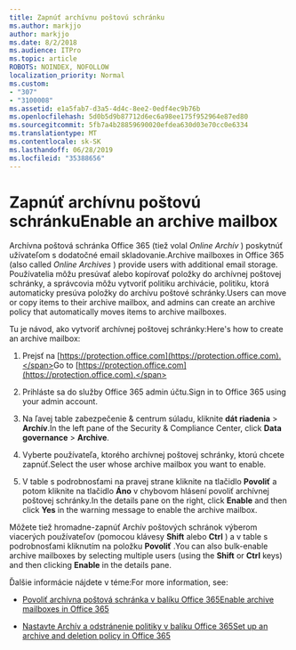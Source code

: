 ```yaml
---
title: Zapnúť archívnu poštovú schránku
ms.author: markjjo
author: markjjo
ms.date: 8/2/2018
ms.audience: ITPro
ms.topic: article
ROBOTS: NOINDEX, NOFOLLOW
localization_priority: Normal
ms.custom:
- "307"
- "3100008"
ms.assetid: e1a5fab7-d3a5-4d4c-8ee2-0edf4ec9b76b
ms.openlocfilehash: 5d0b5d9b87712d6ec6a98ee175f952964e87ed80
ms.sourcegitcommit: 5fb7a4b28859690020efdea630d03e70cc0e6334
ms.translationtype: MT
ms.contentlocale: sk-SK
ms.lasthandoff: 06/28/2019
ms.locfileid: "35388656"
---
```

# <a name="enable-an-archive-mailbox"></a><span data-ttu-id="dbb63-102">Zapnúť archívnu poštovú schránku</span><span class="sxs-lookup"><span data-stu-id="dbb63-102">Enable an archive mailbox</span></span>

<span data-ttu-id="dbb63-103">Archívna poštová schránka Office 365 (tiež volal *Online Archív* ) poskytnúť užívateľom s dodatočné email skladovanie.</span><span class="sxs-lookup"><span data-stu-id="dbb63-103">Archive mailboxes in Office 365 (also called  *Online Archives*  ) provide users with additional email storage.</span></span> <span data-ttu-id="dbb63-104">Používatelia môžu presúvať alebo kopírovať položky do archívnej poštovej schránky, a správcovia môžu vytvoriť politiku archivácie, politiku, ktorá automaticky presúva položky do archívu poštové schránky.</span><span class="sxs-lookup"><span data-stu-id="dbb63-104">Users can move or copy items to their archive mailbox, and admins can create an archive policy that automatically moves items to archive mailboxes.</span></span>
  
<span data-ttu-id="dbb63-105">Tu je návod, ako vytvoriť archívnej poštovej schránky:</span><span class="sxs-lookup"><span data-stu-id="dbb63-105">Here's how to create an archive mailbox:</span></span>
  
1. <span data-ttu-id="dbb63-106">Prejsť na [https://protection.office.com](https://protection.office.com).</span><span class="sxs-lookup"><span data-stu-id="dbb63-106">Go to [https://protection.office.com](https://protection.office.com).</span></span>

2. <span data-ttu-id="dbb63-107">Prihláste sa do služby Office 365 admin účtu.</span><span class="sxs-lookup"><span data-stu-id="dbb63-107">Sign in to Office 365 using your admin account.</span></span>

3. <span data-ttu-id="dbb63-108">Na ľavej table zabezpečenie &amp; centrum súladu, kliknite **dát riadenia** \> **Archív**.</span><span class="sxs-lookup"><span data-stu-id="dbb63-108">In the left pane of the Security &amp; Compliance Center, click **Data governance** \> **Archive**.</span></span>

4. <span data-ttu-id="dbb63-109">Vyberte používateľa, ktorého archívnej poštovej schránky, ktorú chcete zapnúť.</span><span class="sxs-lookup"><span data-stu-id="dbb63-109">Select the user whose archive mailbox you want to enable.</span></span>

5. <span data-ttu-id="dbb63-110">V table s podrobnosťami na pravej strane kliknite na tlačidlo **Povoliť** a potom kliknite na tlačidlo **Áno** v chybovom hlásení povoliť archívnej poštovej schránky.</span><span class="sxs-lookup"><span data-stu-id="dbb63-110">In the details pane on the right, click **Enable** and then click **Yes** in the warning message to enable the archive mailbox.</span></span>

<span data-ttu-id="dbb63-111">Môžete tiež hromadne-zapnúť Archív poštových schránok výberom viacerých používateľov (pomocou klávesy **Shift** alebo **Ctrl** ) a v table s podrobnosťami kliknutím na položku **Povoliť** .</span><span class="sxs-lookup"><span data-stu-id="dbb63-111">You can also bulk-enable archive mailboxes by selecting multiple users (using the **Shift** or **Ctrl** keys) and then clicking **Enable** in the details pane.</span></span>
  
<span data-ttu-id="dbb63-112">Ďalšie informácie nájdete v téme:</span><span class="sxs-lookup"><span data-stu-id="dbb63-112">For more information, see:</span></span>
  
- [<span data-ttu-id="dbb63-113">Povoliť archívna poštová schránka v balíku Office 365</span><span class="sxs-lookup"><span data-stu-id="dbb63-113">Enable archive mailboxes in Office 365</span></span>](https://support.office.com/article/enable-archive-mailboxes-in-the-office-365-security-compliance-center-268a109e-7843-405b-bb3d-b9393b2342ce)

- [<span data-ttu-id="dbb63-114">Nastavte Archív a odstránenie politiky v balíku Office 365</span><span class="sxs-lookup"><span data-stu-id="dbb63-114">Set up an archive and deletion policy in Office 365</span></span>](https://support.office.com/article/Set-up-an-archive-and-deletion-policy-for-mailboxes-in-your-Office-365-organization-ec3587e4-7b4a-40fb-8fb8-8aa05aeae2ce)
